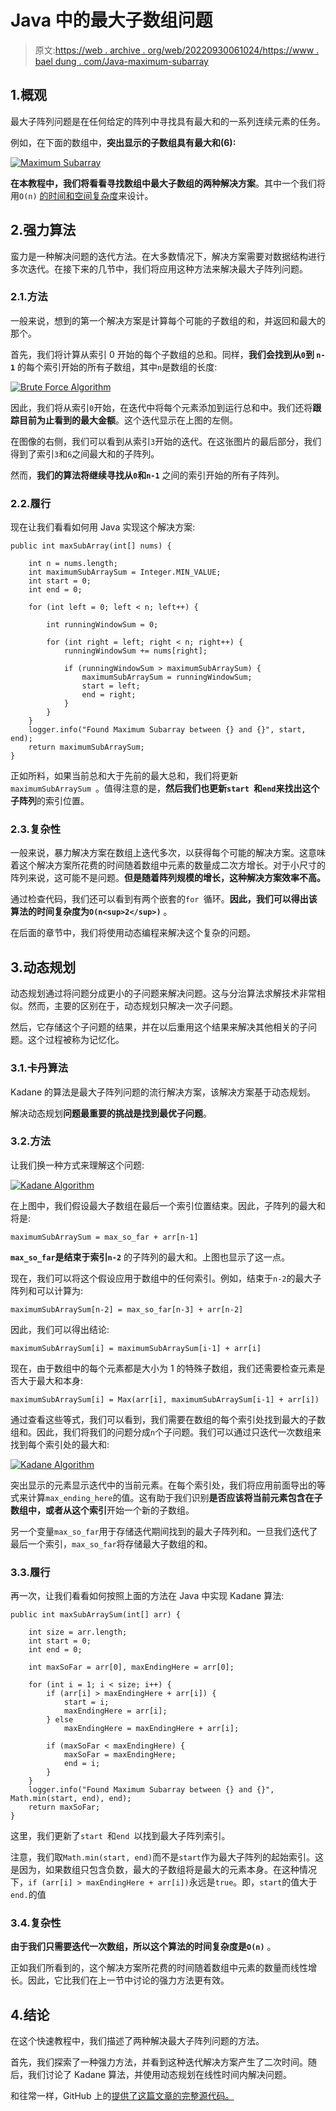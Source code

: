 # Java 中的最大子数组问题

> 原文:[https://web . archive . org/web/20220930061024/https://www . bael dung . com/Java-maximum-subarray](https://web.archive.org/web/20220930061024/https://www.baeldung.com/java-maximum-subarray)

## 1.概观

最大子阵列问题是在任何给定的阵列中寻找具有最大和的一系列连续元素的任务。

例如，在下面的数组中，**突出显示的子数组具有最大和(6):**

[![Maximum Subarray](../Images/52805566ada636c31080261f5a56abcb.png)](/web/20221206010448/https://www.baeldung.com/wp-content/uploads/2019/12/max_subarray_example.jpg)

**在本教程中，我们将看看寻找数组中最大子数组的两种解决方案**。其中一个我们将用`O(n)` [的时间和空间复杂度](/web/20221206010448/https://www.baeldung.com/java-algorithm-complexity)来设计。

## 2.强力算法

蛮力是一种解决问题的迭代方法。在大多数情况下，解决方案需要对数据结构进行多次迭代。在接下来的几节中，我们将应用这种方法来解决最大子阵列问题。

### 2.1.方法

一般来说，想到的第一个解决方案是计算每个可能的子数组的和，并返回和最大的那个。

首先，我们将计算从索引 0 开始的每个子数组的总和。同样，**我们会找到从`0`到 `n-1`** 的每个索引开始的所有子数组，其中`n`是数组的长度:

[![Brute Force Algorithm](../Images/52195f0c8c3c70232862cd322bb8d371.png)](/web/20221206010448/https://www.baeldung.com/wp-content/uploads/2019/12/brute-force-v2.jpg)

因此，我们将从索引`0`开始，在迭代中将每个元素添加到运行总和中。我们还将**跟踪目前为止看到的最大金额**。这个迭代显示在上图的左侧。

在图像的右侧，我们可以看到从索引`3`开始的迭代。在这张图片的最后部分，我们得到了索引`3`和`6`之间最大和的子阵列。

然而，**我们的算法将继续寻找从`0`和`n-1`** 之间的索引开始的所有子阵列。

### 2.2.履行

现在让我们看看如何用 Java 实现这个解决方案:

```
public int maxSubArray(int[] nums) {

    int n = nums.length;
    int maximumSubArraySum = Integer.MIN_VALUE;
    int start = 0;
    int end = 0;

    for (int left = 0; left < n; left++) {

        int runningWindowSum = 0;

        for (int right = left; right < n; right++) {
            runningWindowSum += nums[right];

            if (runningWindowSum > maximumSubArraySum) {
                maximumSubArraySum = runningWindowSum;
                start = left;
                end = right;
            }
        }
    }
    logger.info("Found Maximum Subarray between {} and {}", start, end);
    return maximumSubArraySum;
}
```

正如所料，如果当前总和大于先前的最大总和，我们将更新`maximumSubArraySum `。值得注意的是，**然后我们也更新`start `和`end`来找出这个子阵列**的索引位置。

### 2.3.复杂性

一般来说，暴力解决方案在数组上迭代多次，以获得每个可能的解决方案。这意味着这个解决方案所花费的时间随着数组中元素的数量成二次方增长。对于小尺寸的阵列来说，这可能不是问题。**但是随着阵列规模的增长，这种解决方案效率不高。**

通过检查代码，我们还可以看到有两个嵌套的`for `循环。**因此，我们可以得出该算法的时间复杂度为`O(n<sup>2</sup>)`** 。

在后面的章节中，我们将使用动态编程来解决这个复杂的问题。

## 3.动态规划

动态规划通过将问题分成更小的子问题来解决问题。这与分治算法求解技术非常相似。然而，主要的区别在于，动态规划只解决一次子问题。

然后，它存储这个子问题的结果，并在以后重用这个结果来解决其他相关的子问题。这个过程被称为记忆化。

### 3.1.卡丹算法

Kadane 的算法是最大子阵列问题的流行解决方案，该解决方案基于动态规划。

解决动态规划**问题最重要的挑战是找到最优子问题**。

### 3.2.方法

让我们换一种方式来理解这个问题:

[![Kadane Algorithm](../Images/fcd67310ddd327c26e99c4c1f80e64db.png)](/web/20221206010448/https://www.baeldung.com/wp-content/uploads/2019/12/kadane-1.jpg)

在上图中，我们假设最大子数组在最后一个索引位置结束。因此，子阵列的最大和将是:

```
maximumSubArraySum = max_so_far + arr[n-1]
```

**`max_so_far`是结束于索引`n-2`** 的子阵列的最大和。上图也显示了这一点。

现在，我们可以将这个假设应用于数组中的任何索引。例如，结束于`n-2`的最大子阵列和可以计算为:

```
maximumSubArraySum[n-2] = max_so_far[n-3] + arr[n-2]
```

因此，我们可以得出结论:

```
maximumSubArraySum[i] = maximumSubArraySum[i-1] + arr[i]
```

现在，由于数组中的每个元素都是大小为 1 的特殊子数组，我们还需要检查元素是否大于最大和本身:

```
maximumSubArraySum[i] = Max(arr[i], maximumSubArraySum[i-1] + arr[i])
```

通过查看这些等式，我们可以看到，我们需要在数组的每个索引处找到最大的子数组和。因此，我们将我们的问题分成`n`个子问题。我们可以通过只迭代一次数组来找到每个索引处的最大和:

[![Kadane Algorithm](../Images/08143f2b4b0e076606cb03f80f7a3b4f.png)](/web/20221206010448/https://www.baeldung.com/wp-content/uploads/2019/12/kadane-final.jpg)

突出显示的元素显示迭代中的当前元素。在每个索引处，我们将应用前面导出的等式来计算`max_ending_here`的值。这有助于我们识别**是否应该将当前元素包含在子数组中，或者从这个索引**开始一个新的子数组。

另一个变量`max_so_far`用于存储迭代期间找到的最大子阵列和。一旦我们迭代了最后一个索引，`max_so_far`将存储最大子数组的和。

### 3.3.履行

再一次，让我们看看如何按照上面的方法在 Java 中实现 Kadane 算法:

```
public int maxSubArraySum(int[] arr) {

    int size = arr.length;
    int start = 0;
    int end = 0;

    int maxSoFar = arr[0], maxEndingHere = arr[0];

    for (int i = 1; i < size; i++) {
        if (arr[i] > maxEndingHere + arr[i]) {
            start = i;
            maxEndingHere = arr[i];
        } else
            maxEndingHere = maxEndingHere + arr[i];

        if (maxSoFar < maxEndingHere) {
            maxSoFar = maxEndingHere;
            end = i;
        }
    }
    logger.info("Found Maximum Subarray between {} and {}", Math.min(start, end), end);
    return maxSoFar;
}
```

这里，我们更新了`start `和`end `以找到最大子阵列索引。

注意，我们取`Math.min(start, end)`而不是`start`作为最大子阵列的起始索引。这是因为，如果数组只包含负数，最大的子数组将是最大的元素本身。在这种情况下，`if (arr[i] > maxEndingHere + arr[i])`永远是`true`。即，`start`的值大于`end.`的值

### 3.4.复杂性

**由于我们只需要迭代一次数组，所以这个算法的时间复杂度是`O(n)`** 。

正如我们所看到的，这个解决方案所花费的时间随着数组中元素的数量而线性增长。因此，它比我们在上一节中讨论的强力方法更有效。

## 4.结论

在这个快速教程中，我们描述了两种解决最大子阵列问题的方法。

首先，我们探索了一种强力方法，并看到这种迭代解决方案产生了二次时间。随后，我们讨论了 Kadane 算法，并使用动态规划在线性时间内解决问题。

和往常一样，GitHub 上的[提供了这篇文章的完整源代码。](https://web.archive.org/web/20221206010448/https://github.com/eugenp/tutorials/tree/master/algorithms-modules/algorithms-miscellaneous-5)